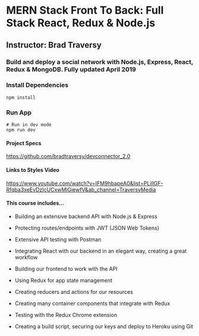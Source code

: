 # MERN Stack Front To Back: Full Stack React, Redux & Node.js
## Instructor: Brad Traversy
### Build and deploy a social network with Node.js, Express, React, Redux & MongoDB. Fully updated April 2019

### Install Dependencies
```
npm install
```

### Run App
```
# Run in dev mode
npm run dev
```

#### Project Specs
https://github.com/bradtraversy/devconnector_2.0

#### Links to Styles Video
https://www.youtube.com/watch?v=IFM9hbapeA0&list=PLillGF-Rfqba3xeEvDzIcUCxwMlGiewfV&ab_channel=TraversyMedia


#### This course includes...

* Building an extensive backend API with Node.js & Express

* Protecting routes/endpoints with JWT (JSON Web Tokens)

* Extensive API testing with Postman

* Integrating React with our backend in an elegant way, creating a great workflow

* Building our frontend to work with the API

* Using Redux for app state management

* Creating reducers and actions for our resources

* Creating many container components that integrate with Redux

* Testing with the Redux Chrome extension

* Creating a build script, securing our keys and deploy to Heroku using Git
